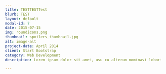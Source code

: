 ```yaml
---
title: TESTTESTTest
blurb: TEST
layout: default
modal-id: 7
date: 2015-07-15
img: roundicons.png
thumbnail: spoilers_thumbnail.jpg
alt: image-alt
project-date: April 2014
client: Start Bootstrap
category: Web Development
description: Lorem ipsum dolor sit amet, usu cu alterum nominavi lobortis. At duo novum diceret. Tantas apeirian vix et, usu sanctus postulant inciderint ut, populo diceret necessitatibus in vim. Cu eum dicam feugiat noluisse.

---
```

